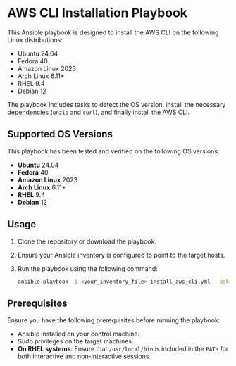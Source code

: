 # AWS CLI Installation Playbook

This Ansible playbook is designed to install the AWS CLI on the following Linux distributions:

- Ubuntu 24.04
- Fedora 40
- Amazon Linux 2023
- Arch Linux 6.11*
- RHEL 9.4
- Debian 12

The playbook includes tasks to detect the OS version, install the necessary dependencies (`unzip` and `curl`), and finally install the AWS CLI.

## Supported OS Versions

This playbook has been tested and verified on the following OS versions:

- **Ubuntu** 24.04
- **Fedora** 40
- **Amazon Linux** 2023
- **Arch Linux** 6.11*
- **RHEL** 9.4
- **Debian** 12

## Usage

1. Clone the repository or download the playbook.
2. Ensure your Ansible inventory is configured to point to the target hosts.
3. Run the playbook using the following command:

   ```bash
   ansible-playbook -i <your_inventory_file> install_aws_cli.yml --ask-become-pass

## Prerequisites

Ensure you have the following prerequisites before running the playbook:

- Ansible installed on your control machine.
- Sudo privileges on the target machines.
- **On RHEL systems**: Ensure that `/usr/local/bin` is included in the `PATH` for both interactive and non-interactive sessions.